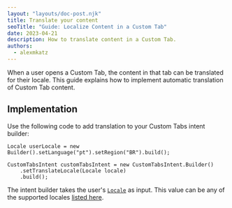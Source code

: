 ```yaml
---
layout: "layouts/doc-post.njk"
title: Translate your content
seoTitle: "Guide: Localize Content in a Custom Tab"
date: 2023-04-21
description: How to translate content in a Custom Tab.
authors:
  - alexmkatz
---
```


When a user opens a Custom Tab, the content in that tab can be translated for their locale. This guide
explains how to implement automatic translation of Custom Tab content.

## Implementation

Use the following code to add translation to your Custom Tabs intent builder:

```
Locale userLocale = new Builder().setLanguage("pt").setRegion("BR").build();

CustomTabsIntent customTabsIntent = new CustomTabsIntent.Builder()
    .setTranslateLocale(Locale locale)
    .build();
```

The intent builder takes the user's [`Locale`](https://developer.android.com/reference/java/util/Locale.html) as input. This value can be any of the supported locales [listed here](https://developer.chrome.com/docs/webstore/i18n/#supported-locales).
